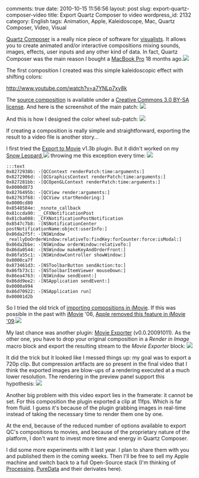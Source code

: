 comments: true
date: 2010-10-15 11:56:56
layout: post
slug: export-quartz-composer-video
title: Export Quartz Composer to video
wordpress_id: 2132
category: English
tags: Animation, Apple, Kaleidoscope, Mac, Quartz Composer, Video, Visual

[Quartz Composer](http://en.wikipedia.org/wiki/Quartz_Composer) is a really nice piece of software for [visualists](http://createdigitalmotion.com). It allows you to create animated and/or interactive compositions mixing sounds, images, effects, user inputs and any other kind of data. In fact, Quartz Composer was the main reason I bought a [MacBook Pro](http://www.amazon.com/gp/product/B002QQ8H8I/ref=as_li_tf_tl?ie=UTF8&tag=kevideld-20&linkCode=as2&camp=217145&creative=399373&creativeASIN=B002QQ8H8I) 18 months ago.![](http://www.assoc-amazon.com/e/ir?t=kevideld-20&l=as2&o=1&a=B002QQ8H8I&camp=217145&creative=399373)

The first composition I created was this simple kaleidoscopic effect with shifting colors:

http://www.youtube.com/watch?v=a7YNLp7xy8k

The [source composition](http://kevin.deldycke.com/static/documents/kaleidoscope-000.qtz) is available under a [Creative Commons 3.0 BY-SA license](http://creativecommons.org/licenses/by-sa/3.0/). And here is the screenshot of the main patch:
[![](http://kevin.deldycke.com/wp-content/uploads/2010/10/kaleidoscope-000-main-patch-300x211.png)](http://kevin.deldycke.com/wp-content/uploads/2010/10/kaleidoscope-000-main-patch.png)

And this is how I designed the color wheel sub-patch:
[![](http://kevin.deldycke.com/wp-content/uploads/2010/10/kaleidoscope-000-color-wheel-macro-patch-300x211.png)](http://kevin.deldycke.com/wp-content/uploads/2010/10/kaleidoscope-000-color-wheel-macro-patch.png)

If creating a composition is really simple and straightforward, exporting the result to a video file is another story...

I first tried the [Export to Movie](http://quartzcomposer.com/plugins/1-export-to-movie) v1.3b plugin. But it didn't worked on my [Snow Leopard](http://www.amazon.com/gp/product/B001AMHWP8/ref=as_li_tf_tl?ie=UTF8&tag=kevideld-20&linkCode=as2&camp=217145&creative=399381&creativeASIN=B001AMHWP8),![](http://www.assoc-amazon.com/e/ir?t=kevideld-20&l=as2&o=1&a=B001AMHWP8&camp=217145&creative=399381) throwing me this exception every time:
[![](http://kevin.deldycke.com/wp-content/uploads/2010/10/quartz-composer-export-to-movie-exception-300x187.png)](http://kevin.deldycke.com/wp-content/uploads/2010/10/quartz-composer-export-to-movie-exception.png)


    :::text
    0x8272938b: -[QCContext renderPatch:time:arguments:]
    0x8272906d: -[QCGraphicsContext renderPatch:time:arguments:]
    0x827281bb: -[QCOpenGLContext renderPatch:time:arguments:]
    0x0000d873
    0x8276495b: -[QCView render:arguments:]
    0x82763f68: -[QCView startRendering:]
    0x0000cd80
    0x8548584e: _nsnote_callback
    0x81ccda90: __CFXNotificationPost
    0x81cba008: _CFXNotificationPostNotification
    0x8547c7b8: -[NSNotificationCenter postNotificationName:object:userInfo:]
    0x86da2f5f: -[NSWindow _reallyDoOrderWindow:relativeTo:findKey:forCounter:force:isModal:]
    0x86da2bbe: -[NSWindow orderWindow:relativeTo:]
    0x86da0544: -[NSWindow makeKeyAndOrderFront:]
    0x86fa55c1: -[NSWindowController showWindow:]
    0x0000ca7f
    0x873461d3: -[NSToolbarButton sendAction:to:]
    0x86fb73c1: -[NSToolbarItemViewer mouseDown:]
    0x86ea4763: -[NSWindow sendEvent:]
    0x86dd9ee2: -[NSApplication sendEvent:]
    0x0000a994
    0x86d70922: -[NSApplication run]
    0x00001d2b




So I tried the old trick of [importing compositions in iMovie](http://blogs.ipona.com/james/archive/2005/05/05/1040.aspx). If this was possible in the past with [iMovie](http://www.amazon.com/gp/product/B003XKRZES/ref=as_li_tf_tl?ie=UTF8&tag=kevideld-20&linkCode=as2&camp=217145&creative=399381&creativeASIN=B003XKRZES) '06, [Apple removed this feature in iMovie '09](http://www.quartzcompositions.com/phpBB2/viewtopic.php?t=594).![](http://www.assoc-amazon.com/e/ir?t=kevideld-20&l=as2&o=1&a=B003XKRZES&camp=217145&creative=399381)

My last chance was another plugin: [Movie Exporter](http://quartzcomposer.com/plugins/6-movie-exporter) (v0.0.20091011). As the other one, you have to drop your original composition in a _Render in Image_ macro block and export the resulting stream to the _Movie Exporter_ block:
[![](http://kevin.deldycke.com/wp-content/uploads/2010/10/movie-exporter-patch-300x211.png)](http://kevin.deldycke.com/wp-content/uploads/2010/10/movie-exporter-patch.png)

It did the trick but it looked like I messed things up: my goal was to export a 720p clip. But compression artifacts are so present in the final video that I think the exported images are blow-ups of a rendering executed at a much lower resolution. The rendering in the preview panel support this hypothesis:
[![](http://kevin.deldycke.com/wp-content/uploads/2010/10/kaleidoscope-viewer-300x209.png)](http://kevin.deldycke.com/wp-content/uploads/2010/10/kaleidoscope-viewer.png)

Another big problem with this video export lies in the framerate: it cannot be set. For this composition the plugin exported a clip at 11fps. Which is far from fluid. I guess it's because of the plugin grabbing images in real-time instead of taking the necessary time to render them one by one.

At the end, because of the reduced number of options available to export QC's compositions to movies, and because of the proprietary nature of the platform, I don't want to invest more time and energy in Quartz Composer.

I did some more experiments with it last year. I plan to share them with you and published them in the coming weeks. Then I'll be free to sell my Apple machine and switch back to a full Open-Source stack (I'm thinking of [Processing](http://processing.org), [PureData](http://en.wikipedia.org/wiki/Pure_Data) and their derivates here).
